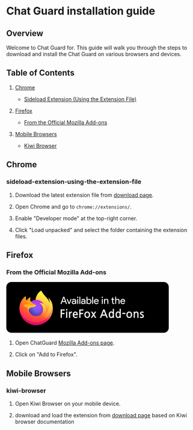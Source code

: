 # Chat Guard installation guide

## Overview

Welcome to Chat Guard for. This guide will walk you through the steps to download and install the Chat Guard on various browsers and devices.

## Table of Contents

1. [Chrome](#chrome)
   - [Sideload Extension (Using the Extension File)](#sideload-extension-using-the-extension-file)
2. [Firefox](#firefox)

   - [From the Official Mozilla Add-ons](#from-the-official-mozilla-add-ons)

3. [Mobile Browsers](#mobile-browsers)
   - [Kiwi Browser](#kiwi-browser)

## Chrome

### sideload-extension-using-the-extension-file

1. Download the latest extension file from [download page](https://github.com/PrivacyForge/ChatGuard/releases).

2. Open Chrome and go to `chrome://extensions/`.

3. Enable "Developer mode" at the top-right corner.

4. Click "Load unpacked" and select the folder containing the extension files.

## Firefox

### From the Official Mozilla Add-ons

[![firefox store](../public/images/firefoxStore.svg)](https://addons.mozilla.org/en-GB/firefox/addon/chatguard/)

1. Open ChatGuard [Mozilla Add-ons page](https://addons.mozilla.org/).

2. Click on "Add to Firefox".

## Mobile Browsers

### kiwi-browser

1. Open Kiwi Browser on your mobile device.

2. download and load the extension from [download page](https://github.com/PrivacyForge/ChatGuard/releases) based on Kiwi browser documentation
